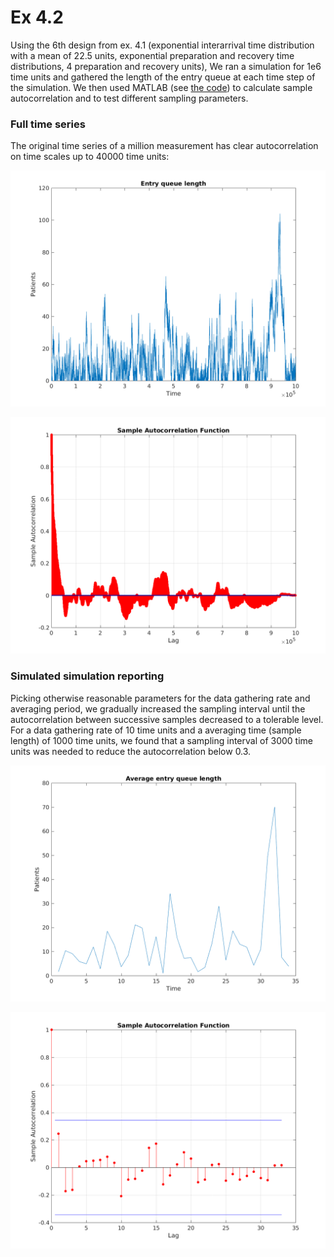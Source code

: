 # Ex 4.2

Using the 6th design from ex. 4.1 (exponential interarrival time distribution with a mean of 22.5 units, exponential preparation and recovery time distributions, 4 preparation and recovery units), We ran a simulation for 1e6 time units and gathered the length of the entry queue at each time step of the simulation. We then used MATLAB (see [the code](analysis.m)) to calculate sample autocorrelation and to test different sampling parameters.

### Full time series

The original time series of a million measurement has clear autocorrelation on time scales up to 40000 time units:

![Full time series](./fig_1.png)

![Autocorrelation of samples](./fig_2.png)

### Simulated simulation reporting

Picking otherwise reasonable parameters for the data gathering rate and averaging period, we gradually increased the sampling interval until the autocorrelation between successive samples decreased to a tolerable level. For a data gathering rate of 10 time units and a averaging time (sample length) of 1000 time units, we found that a sampling interval of 3000 time units was needed to reduce the autocorrelation below 0.3.

![Simulated sampled time series](./fig_3.png)

![Autocorrelation of samples](./fig_4.png)


